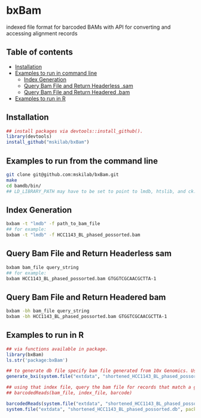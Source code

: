 # bxBam
indexed file format for barcoded BAMs with API for converting and accessing alignment records

## Table of contents
* [Installation](#installation)
* [Examples to run in command line](#examples-to-run-from-the-command-line)
  * [Index Generation](#index-generation)
  * [Query Bam File and Return Headerless .sam](#query-bam-file-and-return-headerless-sam)
  * [Query Bam File and Return Headered .bam](#query-bam-file-and-return-headered-bam)
* [Examples to run in R](#examples-to-run-in-R)

## Installation

```R
## install packages via devtools::install_github().
library(devtools)
install_github("mskilab/bxBam")
```

## Examples to run from the command line
```bash
git clone git@github.com:mskilab/bxBam.git
make
cd bamdb/bin/
## LD_LIBRARY_PATH may have to be set to point to lmdb, htslib, and ck.
```

Index Generation
----------------
```bash
bxbam -t "lmdb" -f path_to_bam_file
## for example:
bxbam -t "lmdb" -f HCC1143_BL_phased_possorted.bam
```

Query Bam File and Return Headerless sam
-----------------------------------------
```bash
bxbam bam_file query_string
## for example:
bxbam HCC1143_BL_phased_possorted.bam GTGGTCGCAACGCTTA-1
```

Query Bam File and Return Headered bam
--------------------------------------
```bash
bxbam -bh bam_file query_string
bxbam -bh HCC1143_BL_phased_possorted.bam GTGGTCGCAACGCTTA-1
```

Examples to run in R
--------------------

```R
## via functions available in package.
library(bxBam)
ls.str('package:bxBam')
```

```R
## to generate db file specify bam file generated from 10x Genomics. Use generate_bxi()
generate_bxi(system.file("extdata", "shortened_HCC1143_BL_phased_possorted.bam", package="bxBam")
```

```R
## using that index file, query the bam file for records that match a given BX barcode.
## barcodedReads(bam_file, index_file, barcode)

barcodedReads(system.file("extdata", "shortened_HCC1143_BL_phased_possorted.bam", package="bxBam"),
system.file("extdata", "shortened_HCC1143_BL_phased_possorted.db", package="bxBam"), 'CGGAGCTAGTAAGTAC-1')
```
